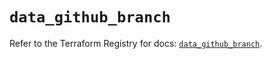 # `data_github_branch`

Refer to the Terraform Registry for docs: [`data_github_branch`](https://registry.terraform.io/providers/integrations/github/6.7.0/docs/data-sources/branch).
